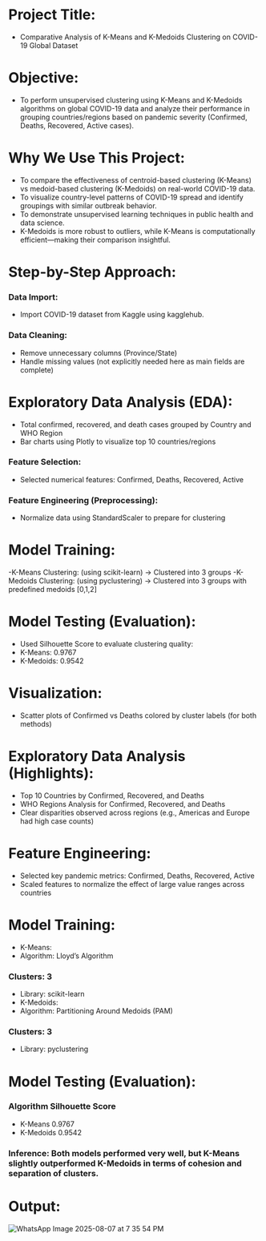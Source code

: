 # Project Title:
- Comparative Analysis of K-Means and K-Medoids Clustering on COVID-19 Global Dataset
# Objective:
- To perform unsupervised clustering using K-Means and K-Medoids algorithms on global COVID-19 data and analyze their performance in grouping countries/regions based on pandemic severity (Confirmed, Deaths, Recovered, Active cases).
# Why We Use This Project:
- To compare the effectiveness of centroid-based clustering (K-Means) vs medoid-based clustering (K-Medoids) on real-world COVID-19 data.
- To visualize country-level patterns of COVID-19 spread and identify groupings with similar outbreak behavior.
- To demonstrate unsupervised learning techniques in public health and data science.
- K-Medoids is more robust to outliers, while K-Means is computationally efficient—making their comparison insightful.
# Step-by-Step Approach:
### Data Import:
- Import COVID-19 dataset from Kaggle using kagglehub.
### Data Cleaning:
- Remove unnecessary columns (Province/State)
- Handle missing values (not explicitly needed here as main fields are complete)
# Exploratory Data Analysis (EDA):
- Total confirmed, recovered, and death cases grouped by Country and WHO Region
- Bar charts using Plotly to visualize top 10 countries/regions
### Feature Selection:
- Selected numerical features: Confirmed, Deaths, Recovered, Active
### Feature Engineering (Preprocessing):
- Normalize data using StandardScaler to prepare for clustering
# Model Training:
-K-Means Clustering: (using scikit-learn)
→ Clustered into 3 groups
-K-Medoids Clustering: (using pyclustering)
→ Clustered into 3 groups with predefined medoids [0,1,2]
# Model Testing (Evaluation):
- Used Silhouette Score to evaluate clustering quality:
- K-Means: 0.9767
- K-Medoids: 0.9542
# Visualization:
- Scatter plots of Confirmed vs Deaths colored by cluster labels (for both methods)
# Exploratory Data Analysis (Highlights):
- Top 10 Countries by Confirmed, Recovered, and Deaths
- WHO Regions Analysis for Confirmed, Recovered, and Deaths
- Clear disparities observed across regions (e.g., Americas and Europe had high case counts)
# Feature Engineering:
- Selected key pandemic metrics: Confirmed, Deaths, Recovered, Active
- Scaled features to normalize the effect of large value ranges across countries
# Model Training:
- K-Means:
- Algorithm: Lloyd’s Algorithm
### Clusters: 3
- Library: scikit-learn
- K-Medoids:
- Algorithm: Partitioning Around Medoids (PAM)
### Clusters: 3
- Library: pyclustering
# Model Testing (Evaluation):
### Algorithm	Silhouette Score
- K-Means	0.9767
- K-Medoids	0.9542
### Inference: Both models performed very well, but K-Means slightly outperformed K-Medoids in terms of cohesion and separation of clusters.
# Output:
![WhatsApp Image 2025-08-07 at 7 35 54 PM](https://github.com/user-attachments/assets/59523572-c31c-4b8c-80ba-96ee992de251)


